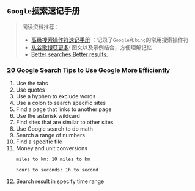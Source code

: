 ## `Google`搜索速记手册
> 阅读资料推荐：
> * [高级搜索操作符速记手册](https://www.bruceclay.com/blog/bing-google-advanced-search-operators/) ：记录了`Google`和`bing`的常用搜索操作符
> * [从谷歌搜获更多](https://dramatea.github.io/145%20%E4%BF%A1%E6%81%AF%E5%9B%BE-%E4%BB%8E%E8%B0%B7%E6%AD%8C%E6%90%9C%E8%8E%B7%E6%9B%B4%E5%A4%9A.html): 图文以及示例结合，方便理解记忆
> * [Better searches.Better results.](https://static.googleusercontent.com/media/www.google.com/en//educators/downloads/Tips_Tricks_85x11.pdf)


### [20 Google Search Tips to Use Google More Efficiently](https://www.lifehack.org/articles/technology/20-tips-use-google-search-efficiently.html)
1. Use the tabs
2. Use quotes
3. Use a hyphen to exclude words
4. Use a colon to search specific sites
5. Find a page that links to another page
6. Use the asterisk wildcard
7. Find sites that are similar to other sites
8. Use Google search to do math
9. Search a range of numbers
10. Find a specific file
11. Money and unit conversions
    ```text
    miles to km: 10 miles to km
    
    hours to seconds: 1h to second
    ```
12. Search result in specify time range
